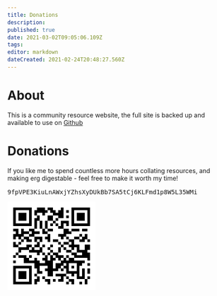 ```yaml
---
title: Donations
description: 
published: true
date: 2021-03-02T09:05:06.109Z
tags: 
editor: markdown
dateCreated: 2021-02-24T20:48:27.560Z
---
```



# About

This is a community resource website, the full site is backed up and available to use on [Github](https://github.com/glasgowm148/ergonaut-handbook)


# Donations
If you like me to spend countless more hours collating resources, and making erg digestable - feel free to make it worth my time!

<kbd>9fpVPE3KiuLnAWxjYZhsXyDUkBb7SA5tCj6KLFmd1p8W5L35WMi</kbd>

![canvas.png](/canvas.png)


